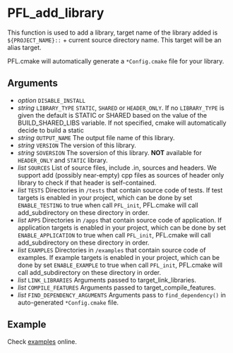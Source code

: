 # PFL_add_library

This function is used to add a library,
target name of the library added is
`${PROJECT_NAME}::` + current source directory name.
This target will be an alias target.

PFL.cmake will automatically generate a `*Config.cmake` file for your library.

## Arguments

- *option* `DISABLE_INSTALL`
- *string* `LIBRARY_TYPE`
  `STATIC`, `SHARED` or `HEADER_ONLY`.
  If no `LIBRARY_TYPE` is given the default is STATIC or SHARED
  based on the value of the BUILD_SHARED_LIBS variable.
  If not specified, cmake will automatically decide to build a static
- *string* `OUTPUT_NAME`
  The output file name of this library.
- *string* `VERSION`
  The version of this library.
- *string* `SOVERSION`
  The soversion of this library.
  **NOT** available for `HEADER_ONLY` and `STATIC` library.
- *list* `SOURCES`
  List of source files, include .in, sources and headers.
  We support add (possibly near-empty) cpp files
  as sources of header only library to check if that header is self-contained.
- *list* `TESTS`
  Directories in `/tests` that contain source code of tests.
  If test targets is enabled in your project,
  which can be done by set `ENABLE_TESTING` to true when call `PFL_init`,
  PFL.cmake will call add_subdirectory on these directory in order.
- *list* `APPS`
  Directories in `/apps` that contain source code of application.
  If application targets is enabled in your project,
  which can be done by set `ENABLE_APPLICATION` to true when call `PFL_init`,
  PFL.cmake will call add_subdirectory on these directory in order.
- *list* `EXAMPLES`
  Directories in `/examples` that contain source code of examples.
  If example targets is enabled in your project,
  which can be done by set `ENABLE_EXAMPLE` to true when call `PFL_init`,
  PFL.cmake will call add_subdirectory on these directory in order.
- *list* `LINK_LIBRARIES`
  Arguments passed to target_link_libraries.
- *list* `COMPILE_FEATURES`
  Arguments passed to target_compile_features.
- *list* `FIND_DEPENDENCY_ARGUMENTS`
  Arguments pass to `find_dependency()` in auto-generated `*Config.cmake` file.

## Example

Check [examples](https://github.com/black-desk/PFL.cmake/tree/master/examples)
online.

